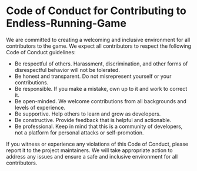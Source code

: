 # Code of Conduct for Contributing to  Endless-Running-Game

We are committed to creating a welcoming and inclusive environment for all contributors to the game. We expect all contributors to respect the following Code of Conduct guidelines:

- Be respectful of others. Harassment, discrimination, and other forms of disrespectful behavior will not be tolerated.
- Be honest and transparent. Do not misrepresent yourself or your contributions.
- Be responsible. If you make a mistake, own up to it and work to correct it.
- Be open-minded. We welcome contributions from all backgrounds and levels of experience.
- Be supportive. Help others to learn and grow as developers.
- Be constructive. Provide feedback that is helpful and actionable.
- Be professional. Keep in mind that this is a community of developers, not a platform for personal attacks or self-promotion.

If you witness or experience any violations of this Code of Conduct, please report it to the project maintainers. We will take appropriate action to address any issues and ensure a safe and inclusive environment for all contributors.
